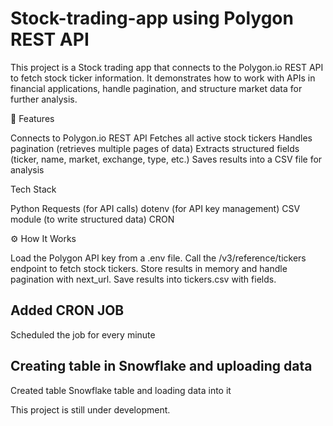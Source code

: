 # Stock-trading-app using Polygon REST API

This project is a Stock trading app that connects to the Polygon.io REST API to fetch stock ticker information. It demonstrates how to work with APIs in financial applications, handle pagination, and structure market data for further analysis.

📌 Features

Connects to Polygon.io REST API
Fetches all active stock tickers
Handles pagination (retrieves multiple pages of data)
Extracts structured fields (ticker, name, market, exchange, type, etc.)
Saves results into a CSV file for analysis

Tech Stack

Python
Requests (for API calls)
dotenv (for API key management)
CSV module (to write structured data)
CRON 

⚙️ How It Works

Load the Polygon API key from a .env file.
Call the /v3/reference/tickers endpoint to fetch stock tickers.
Store results in memory and handle pagination with next_url.
Save results into tickers.csv with fields.

## Added CRON JOB
Scheduled the job for every minute

## Creating table in Snowflake and uploading data 
Created table Snowflake table and loading data into it

This project is still under development.
